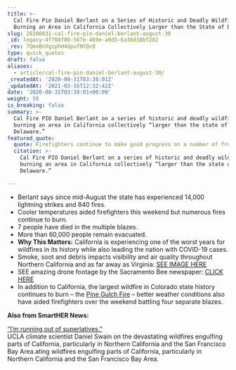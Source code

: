 ```yaml
---
title: >-
  Cal Fire Pio Daniel Berlant on a Series of Historic and Deadly Wildfires
  Burning an Area in California Collectively Larger than the State of Delaware.
slug: 20200831-cal-fire-pio-daniel-berlant-august-30
_id: legacy-4f708f80-567e-469e-a9d5-6a36d38bf282
_rev: 7QmxBnVgzphH4dpufNYQc0
type: quick_quotes
draft: false
aliases:
  - article/cal-fire-pio-daniel-berlant-august-30/
_createdAt: '2020-08-31T03:38:01Z'
_updatedAt: '2021-03-16T12:32:42Z'
date: '2020-08-31T03:38:01+00:00'
weight: 50
is_breaking: false
summary: >-
  Cal Fire PIO Daniel Berlant on a series of historic and deadly wildfires
  burning an area in California collectively “larger than the state of
  Delaware.”
featured_quote:
  quote: Firefighters continue to make good progress on a number of fronts..
  citation: >-
    Cal Fire PIO Daniel Berlant on a series of historic and deadly wildfires
    burning an area in California collectively “larger than the state of
    Delaware.”

---
```

* Berlant says since mid-August the state has experienced 14,000 lightning strikes and 840 fires.
* Cooler temperatures aided firefighters this weekend but numerous fires continue to burn.
* 7 people have died in the multiple blazes.
* More than 60,000 people remain evacuated.
* **Why This Matters:** California is experiencing one of the worst years for wildfires in its history while also leading the nation with COVID-19 cases.
* Smoke, soot and debris impacts visibility and air quality throughout Northern California and as far away as Virginia: [SEE IMAGE HERE](https://earthobservatory.nasa.gov/images/147182/august-fires-leave-vast-burn-scars-in-california)
* SEE amazing drone footage by the Sacramento Bee newspaper: [CLICK HERE](https://www.sacbee.com/news/california/fires/article245265330.html)
* In addition to California, the largest wildfire in Colorado state history continues to burn – the [Pine Gulch Fire](https://www.denverpost.com/2020/08/30/colorado-wildfires-update-august-30-pine-gulch-grizzly-creek/) – better weather conditions also have aided firefighters over the weekend battling four separate blazes.

**Also from SmartHER News:**

[“I’m running out of superlatives.”](https://smarthernews.com/article/ca-wildfires-2020-ucla-scientist/)  
UCLA climate scientist Daniel Swain on the devastating wildfires engulfing parts of California, particularly in Northern California and the San Francisco Bay Area.ating wildfires engulfing parts of California, particularly in Northern California and the San Francisco Bay Area.